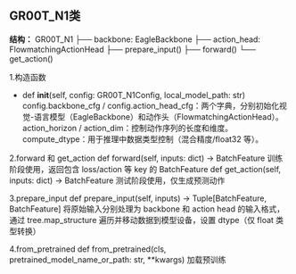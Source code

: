 ## GR00T_N1类

**结构：**
GR00T_N1
├── backbone: EagleBackbone
├── action_head: FlowmatchingActionHead
├── prepare_input()
├── forward()
└── get_action()

1.构造函数
- def __init__(self, config: GR00T_N1Config, local_model_path: str)
  config.backbone_cfg / config.action_head_cfg：两个字典，分别初始化视觉-语言模型（EagleBackbone）和动作头（FlowmatchingActionHead）。
  action_horizon / action_dim：控制动作序列的长度和维度。
  compute_dtype：用于推理中数据类型控制（混合精度/float32 等）。

2.forward 和 get_action
  def forward(self, inputs: dict) -> BatchFeature   训练阶段使用，返回包含 loss/action 等 key 的 BatchFeature
  def get_action(self, inputs: dict) -> BatchFeature  测试阶段使用，仅生成预测动作

3.prepare_input
def prepare_input(self, inputs) -> Tuple[BatchFeature, BatchFeature]
将原始输入分别处理为 backbone 和 action head 的输入格式，通过 tree.map_structure 遍历并移动数据到模型设备，设置 dtype（仅 float 类型转换）

4.from_pretrained
def from_pretrained(cls, pretrained_model_name_or_path: str, **kwargs) 加载预训练
